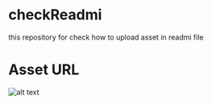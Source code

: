 # checkReadmi
this repository for check how to upload asset in  readmi file

# Asset URL
![alt text](https://raw.githubusercontent.com/ankushsapkal/checkReadmi/main/.github/images/test.jpg?raw=true)
